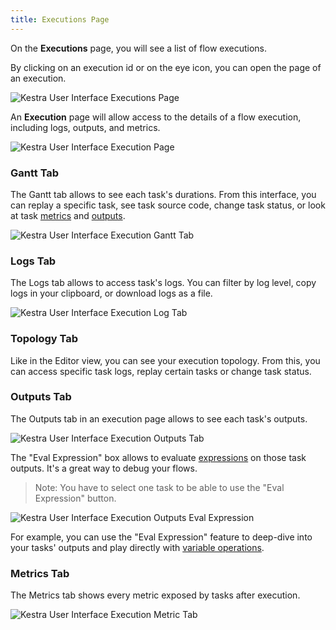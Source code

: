 ```yaml
---
title: Executions Page
---
```


On the **Executions** page, you will see a list of flow executions.

By clicking on an execution id or on the eye icon, you can open the page of an execution.

![Kestra User Interface Executions Page](/docs/user-interface-guide/08-Executions.png)

An **Execution** page will allow access to the details of a flow execution, including logs, outputs, and metrics.

![Kestra User Interface Execution Page](/docs/user-interface-guide/09-Executions-Execution.png)


### Gantt Tab

The Gantt tab allows to see each task's durations. From this interface, you can replay a specific task, see task source code, change task status, or look at task [metrics](../03.concepts/execution.md#metrics) and [outputs](../03.concepts/execution.md#outputs).

![Kestra User Interface Execution Gantt Tab](/docs/user-interface-guide/27-Executions-Gantt.png)

### Logs Tab

The Logs tab allows to access task's logs. You can filter by log level, copy logs in your clipboard, or download logs as a file.

![Kestra User Interface Execution Log Tab](/docs/user-interface-guide/28-Executions-Logs.png)

### Topology Tab

Like in the Editor view, you can see your execution topology. From this, you can access specific task logs, replay certain tasks or change task status.

### Outputs Tab

The Outputs tab in an execution page allows to see each task's outputs.

![Kestra User Interface Execution Outputs Tab](/docs/user-interface-guide/25-Executions-Outputs.png)

The "Eval Expression" box allows to evaluate [expressions](../03.concepts/06.expressions/01.index.md) on those task outputs. It's a great way to debug your flows.

> Note: You have to select one task to be able to use the "Eval Expression" button.

![Kestra User Interface Execution Outputs Eval Expression](/docs/user-interface-guide/26-Executions-Outputs-Eval-Expression.png)

For example, you can use the "Eval Expression" feature to deep-dive into your tasks' outputs and play directly with [variable operations](../03.concepts/06.expressions/02.basic-usage.md).

### Metrics Tab

The Metrics tab shows every metric exposed by tasks after execution.

![Kestra User Interface Execution Metric Tab](/docs/user-interface-guide/29-Executions-Metric.png)
